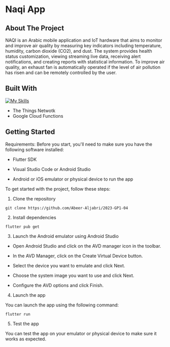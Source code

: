 # Naqi App

## About The Project
NAQI is an Arabic mobile application and IoT hardware that aims to monitor and improve air quality by measuring key indicators including temperature, humidity, carbon dioxide (CO2), and dust. The system provides health status customization, viewing streaming live data, receiving alert notifications, and creating reports with statistical information. To improve air quality, an exhaust fan is automatically operated if the level of air pollution has risen and can be remotely controlled by the user.

## Built With
[![My Skills](https://skillicons.dev/icons?i=flutter,dart,firebase,androidstudio,vscode,figma&perline=3)](https://skillicons.dev)
- The Things Netwotk
- Google Cloud Functions

## Getting Started
Requirements:
Before you start, you'll need to make sure you have the following software installed:
- Flutter SDK

- Visual Studio Code or Android Studio

- Android or iOS emulator or physical device to run the app

To get started with the project, follow these steps:

1. Clone the repository

`git clone https://github.com/Abeer-Aljabri/2023-GP1-04`

2. Install dependencies

`flutter pub get`

3. Launch the Android emulator using Android Studio

- Open Android Studio and click on the AVD manager icon in the toolbar.

- In the AVD Manager, click on the Create Virtual Device button.

- Select the device you want to emulate and click Next.

- Choose the system image you want to use and click Next.

- Configure the AVD options and click Finish.

4. Launch the app

You can launch the app using the following command:

`flutter run`

5. Test the app

You can test the app on your emulator or physical device to make sure it works as expected.
